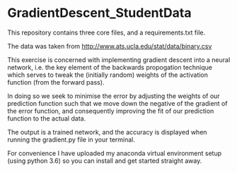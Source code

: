 # GradientDescent_StudentData

This repository contains three core files, and a requirements.txt file.

The data was taken from http://www.ats.ucla.edu/stat/data/binary.csv

This exercise is concerned with implementing gradient descent into a neural network, i.e. the key element of the backwards propogation technique which serves to tweak the (initially random) weights of the activation function (from the forward pass). 

In doing so we seek to minimise the error by adjusting the weights of our prediction function such that we move down the negative of the gradient of the error function, and consequently improving the fit of our prediction function to the actual data.

The output is a trained network, and the accuracy is displayed when running the gradient.py file in your terminal.

For convenience I have uploaded my anaconda virtual environment setup (using python 3.6) so you can install and get started straight away.

